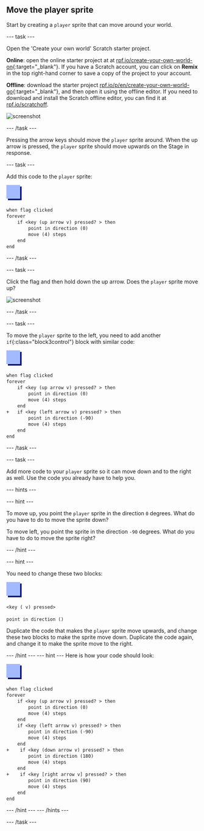 ## Move the player sprite

Start by creating a `player` sprite that can move around your world. 

--- task ---

Open the 'Create your own world' Scratch starter project.

**Online**: open the online starter project at at [rpf.io/create-your-own-world-on](http://rpf.io/create-your-own-world-on){:target="_blank"}.
If you have a Scratch account, you can click on **Remix** in the top right-hand corner to save a copy of the project to your account.

**Offline**: download the starter project [rpf.io/p/en/create-your-own-world-go](http://rpf.io/p/en/create-your-own-world-go){:target="_blank"}, and then open it using the offline editor.
If you need to download and install the Scratch offline editor, you can find it at [rpf.io/scratchoff](https://rpf.io/scratchoff).

![screenshot](images/world-starter.png)

--- /task ---

Pressing the arrow keys should move the `player` sprite around. When the up arrow is pressed, the `player` sprite should move upwards on the Stage in response.

--- task ---

Add this code to the `player` sprite:

![player](images/player.png)

```blocks3
when flag clicked
forever
	if <key (up arrow v) pressed? > then
		point in direction (0)
		move (4) steps
	end
end
```

--- /task ---

--- task ---

Click the flag and then hold down the up arrow. Does the `player` sprite move up?

![screenshot](images/world-up.png)

--- /task ---

--- task ---

To move the `player` sprite to the left, you need to add another `if`{:class="block3control"} block with similar code:

![player](images/player.png)

```blocks3
when flag clicked
forever
	if <key (up arrow v) pressed? > then
		point in direction (0)
		move (4) steps
	end
+	if <key (left arrow v) pressed? > then
		point in direction (-90)
		move (4) steps
	end
end
```

--- /task ---

--- task ---

Add more code to your `player` sprite so it can move down and to the right as well. Use the code you already have to help you.

--- hints ---

--- hint ---

To move up, you point the `player` sprite in the direction `0` degrees. What do you have to do to move the sprite down?

To move left, you point the sprite in the direction `-90` degrees. What do you have to do to move the sprite right?

--- /hint ---

--- hint ---

You need to change these two blocks:

![player](images/player.png)

```blocks3
<key ( v) pressed>

point in direction ()
```

Duplicate the code that makes the `player` sprite move upwards, and change these two blocks to make the sprite move down. Duplicate the code again, and change it to make the sprite move to the right.

--- /hint ---
--- hint ---
Here is how your code should look:

![player](images/player.png)

```blocks3
when flag clicked
forever
	if <key (up arrow v) pressed? > then
		point in direction (0)
		move (4) steps
	end
	if <key (left arrow v) pressed? > then
		point in direction (-90)
		move (4) steps
	end
+    if <key (down arrow v) pressed? > then
		point in direction (180)
		move (4) steps
	end
+    if <key [right arrow v] pressed? > then
		point in direction (90)
		move (4) steps
	end
end
```
--- /hint ---
--- /hints ---

--- /task ---
